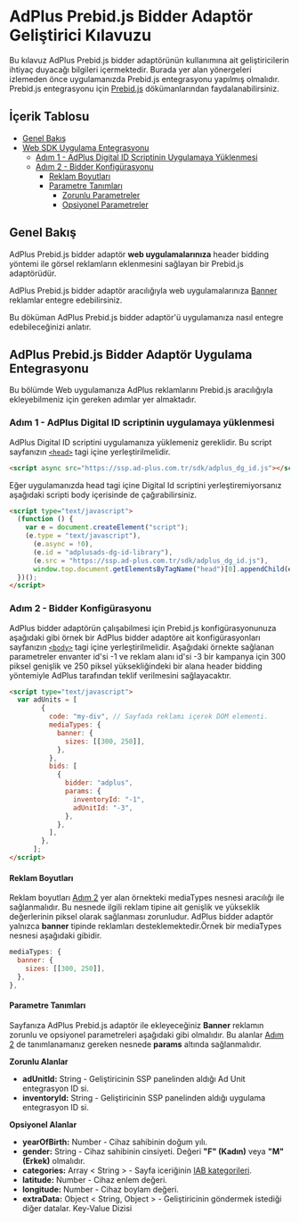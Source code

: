 # AdPlus Prebid.js Bidder Adaptör Geliştirici Kılavuzu

Bu kılavuz AdPlus Prebid.js bidder adaptörünün kullanımına ait geliştiricilerin ihtiyaç duyacağı bilgileri içermektedir. Burada yer alan yönergeleri izlemeden önce uygulamanızda Prebid.js entegrasyonu yapılmış olmalıdır. Prebid.js entegrasyonu için [Prebid.js](https://docs.prebid.org/prebid/prebidjs.html) dökümanlarından faydalanabilirsiniz.

## İçerik Tablosu

- [Genel Bakış](#overview)
- [Web SDK Uygulama Entegrasyonu](#setup)
  - [Adım 1 - AdPlus Digital ID Scriptinin Uygulamaya Yüklenmesi](#include-the-dg-id)
  - [Adım 2 - Bidder Konfigürasyonu](#bidder-configuration)
    - [Reklam Boyutları](#sizing)
    - [Parametre Tanımları](#parameters)
      - [Zorunlu Parametreler](#banner-params)
      - [Opsiyonel Parametreler](#banner-opt-params)

<a name="overview"/>

## Genel Bakış

AdPlus Prebid.js bidder adaptör **web uygulamalarınıza** header bidding yöntemi ile görsel reklamların eklenmesini sağlayan bir Prebid.js adaptörüdür.

AdPlus Prebid.js bidder adaptör aracılığıyla web uygulamalarınıza [Banner](https://blog.creatopy.com/beginner-guide-banner-ad/) reklamlar entegre edebilirsiniz.

Bu döküman AdPlus Prebid.js bidder adaptör'ü uygulamanıza nasıl entegre edebileceğinizi anlatır.

<a name="setup"/>

## AdPlus Prebid.js Bidder Adaptör Uygulama Entegrasyonu

Bu bölümde Web uygulamanıza AdPlus reklamlarını Prebid.js aracılığıyla ekleyebilmeniz için gereken adımlar yer almaktadır.

<a name="include-the-dg-id"/>

### Adım 1 - AdPlus Digital ID scriptinin uygulamaya yüklenmesi 

AdPlus Digital ID scriptini uygulamanıza yüklemeniz gereklidir. Bu script sayfanızın [`<head>`](https://www.w3schools.com/tags/tag_head.asp#:~:text=The%20element%20is%20a,scripts%2C%20and%20other%20meta%20information.) tagi içine yerleştirilmelidir.

```html
<script async src="https://ssp.ad-plus.com.tr/sdk/adplus_dg_id.js"></script>
```
Eğer uygulamanızda head tagi içine Digital Id scriptini yerleştiremiyorsanız aşağıdaki scripti body içerisinde de çağırabilirsiniz.

```html
<script type="text/javascript">
  (function () {
    var e = document.createElement("script");
    (e.type = "text/javascript"),
      (e.async = !0),
      (e.id = "adplusads-dg-id-library"),
      (e.src = "https://ssp.ad-plus.com.tr/sdk/adplus_dg_id.js"),
      window.top.document.getElementsByTagName("head")[0].appendChild(e);
  })();
</script>
```

<a name="bidder-configuration"/>

### Adım 2 - Bidder Konfigürasyonu

AdPlus bidder adaptörün çalışabilmesi için Prebid.js konfigürasyonunuza aşağıdaki gibi örnek bir AdPlus bidder adaptöre ait konfigürasyonları sayfanızın [`<body>`](https://www.w3schools.com/tags/tag_body.asp#:~:text=The%20tag%20defines%20the,%2C%20tables%2C%20lists%2C%20etc.) tagi içine yerleştirilmelidir. Aşağıdaki örnekte sağlanan parametreler envanter id'si -1 ve reklam alanı id'si -3 bir kampanya için 300 piksel genişlik ve 250 piksel yüksekliğindeki bir alana header bidding yöntemiyle AdPlus tarafından teklif verilmesini sağlayacaktır.

```html
<script type="text/javascript">
  var adUnits = [
        {
          code: "my-div", // Sayfada reklamı içerek DOM elementi.
          mediaTypes: {
            banner: {
              sizes: [[300, 250]],
            },
          },
          bids: [
            {
              bidder: "adplus",
              params: {
                inventoryId: "-1",
                adUnitId: "-3",
              },
            },
          ],
        },
      ];
</script>
```
<a name="sizing"/>

#### Reklam Boyutları

Reklam boyutları [Adım 2](#bidder-configuration) yer alan örnekteki mediaTypes nesnesi aracılığı ile sağlanmalıdır. Bu nesnede ilgili reklam tipine ait genişlik ve yükseklik değerlerinin piksel olarak sağlanması zorunludur. AdPlus bidder adaptör yalnızca **banner** tipinde reklamları desteklemektedir.Örnek bir mediaTypes nesnesi aşağıdaki gibidir.

```javascript
mediaTypes: {
  banner: {
    sizes: [[300, 250]],
  },
},
```

<a name="parameters"/>

#### Parametre Tanımları

Sayfanıza AdPlus Prebid.js adaptör ile ekleyeceğiniz **Banner** reklamın zorunlu ve opsiyonel parametreleri aşağıdaki gibi olmalıdır. Bu alanlar [Adım 2](#bidder-configuration) de tanımlanamanız gereken nesnede **params** altında sağlanmalıdır.

<a name="banner-params"/>

**Zorunlu Alanlar**

- **adUnitId:** String - Geliştiricinin SSP panelinden aldığı Ad Unit entegrasyon ID si.
- **inventoryId:** String - Geliştiricinin SSP panelinden aldığı uygulama entegrasyon ID si.

<a name="banner-opt-params"/>

**Opsiyonel Alanlar**
- **yearOfBirth:** Number - Cihaz sahibinin doğum yılı.
- **gender:** String - Cihaz sahibinin cinsiyeti. Değeri **"F" (Kadın)** veya **"M" (Erkek)** olmalıdır.
- **categories:** Array < String > - Sayfa iceriğinin [IAB kategorileri](https://developers.mopub.com/publishers/ui/iab-category-blocking/).
- **latitude:** Number - Cihaz enlem değeri.
- **longitude:** Number - Cihaz boylam değeri.
- **extraData:** Object < String, Object > - Geliştiricinin göndermek istediği diğer datalar. Key-Value Dizisi
